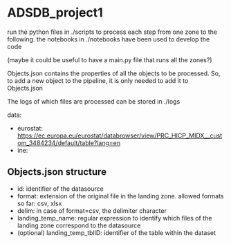 # ADSDB_project1

run the python files in ./scripts to process each step from one zone to the following. the notebooks in ./notebooks have been used to develop the code

(maybe it could be useful to have a main.py file that runs all the zones?)

Objects.json contains the properties of all the objects to be processed. So, to add a new object to the pipeline, it is only needed to add it to Objects.json

The logs of which files are processed can be stored in ./logs




data:

- eurostat: https://ec.europa.eu/eurostat/databrowser/view/PRC_HICP_MIDX__custom_3484234/default/table?lang=en
- ine:


## Objects.json structure

- id: identifier of the datasource
- format: extension of the original file in the landing zone. allowed formats so far: csv, xlsx
- delim: in case of format=csv, the delimiter character
- landing_temp_name: regular expression to identify which files of the landing zone correspond to the datasource
- (optional) landing_temp_tblID: identifier of the table within the dataset